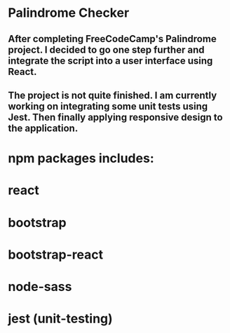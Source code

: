 # Palindrome Checker

## After completing FreeCodeCamp's Palindrome project. I decided to go one step further and integrate the script into a user interface using React.

## The project is not quite finished. I am currently working on integrating some unit tests using Jest. Then finally applying responsive design to the application.

# npm packages includes:

# react

# bootstrap

# bootstrap-react

# node-sass

# jest (unit-testing)
